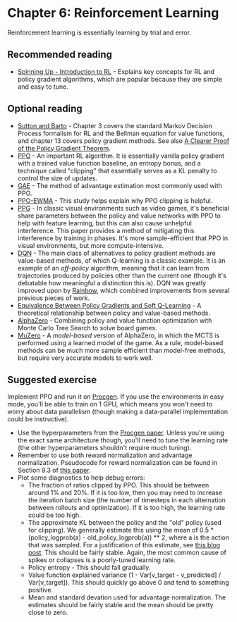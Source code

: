 # Chapter 6: Reinforcement Learning

Reinforcement learning is essentially learning by trial and error.

## Recommended reading

- [Spinning Up - Introduction to RL](https://spinningup.openai.com/en/latest/spinningup/rl_intro.html) - Explains key concepts for RL and policy gradient algorithms, which are popular because they are simple and easy to tune.

## Optional reading

- [Sutton and Barto](http://www.incompleteideas.net/book/RLbook2020.pdf) - Chapter 3 covers the standard Markov Decision Process formalism for RL and the Bellman equation for value functions, and chapter 13 covers policy gradient methods. See also [A Clearer Proof of the Policy Gradient Theorem](https://andyljones.com/posts/policy-gradient.html).
- [PPO](https://arxiv.org/abs/1707.06347) - An important RL algorithm. It is essentially vanilla policy gradient with a trained value function baseline, an entropy bonus, and a technique called "clipping" that essentially serves as a KL penalty to control the size of updates.
- [GAE](https://arxiv.org/abs/1506.02438) - The method of advantage estimation most commonly used with PPO.
- [PPO-EWMA](https://arxiv.org/abs/2110.00641) - This study helps explain why PPO clipping is helpful.
- [PPG](https://arxiv.org/abs/2009.04416) - In classic visual environments such as video games, it's beneficial share parameters between the policy and value networks with PPO to help with feature learning, but this can also cause unhelpful interference. This paper provides a method of mitigating this interference by training in phases. It's more sample-efficient that PPO in visual environments, but more compute-intensive.
- [DQN](https://arxiv.org/abs/1312.5602) - The main class of alternatives to policy gradient methods are value-based methods, of which Q-learning is a classic example. It is an example of an *off-policy* algorithm, meaning that it can learn from trajectories produced by policies other than the current one (though it's debatable how meaningful a distinction this is). DQN was greatly improved upon by [Rainbow](https://arxiv.org/abs/1710.02298), which combined improvements from several previous pieces of work.
- [Equivalence Between Policy Gradients and Soft Q-Learning](https://arxiv.org/abs/1704.06440) - A theoretical relationship between policy and value-based methods.
- [AlphaZero](https://arxiv.org/abs/1712.01815) - Combining policy and value function optimization with Monte Carlo Tree Search to solve board games.
- [MuZero](https://arxiv.org/abs/1911.08265) - A *model-based* version of AlphaZero, in which the MCTS is performed using a learned model of the game. As a rule, model-based methods can be much more sample efficient than model-free methods, but require very accurate models to work well.

## Suggested exercise

Implement PPO and run it on [Procgen](https://github.com/openai/procgen). If you use the environments in easy mode, you'll be able to train on 1 GPU, which means you won't need to worry about data parallelism (though making a data-parallel implementation could be instructive).

- Use the hyperparameters from the [Procgen paper](https://arxiv.org/abs/1912.01588). Unless you're using the exact same architecture though, you'll need to tune the learning rate (the other hyperparameters shouldn't require much tuning).
- Remember to use both reward normalization and advantage normalization. Pseudocode for reward normalization can be found in Section 9.3 of [this paper](https://arxiv.org/pdf/1811.02553v3.pdf).
- Plot some diagnostics to help debug errors:
    - The fraction of ratios clipped by PPO. This should be between around 1% and 20%. If it is too low, then you may need to increase the iteration batch size (the number of timesteps in each alternation between rollouts and optimization). If it is too high, the learning rate could be too high.
    - The approximate KL between the policy and the "old" policy (used for clipping). We generally estimate this using the mean of 0.5 * (policy_logprob(a) - old_policy_logprob(a)) ** 2, where a is the action that was sampled. For a justification of this estimate, see [this blog post](http://joschu.net/blog/kl-approx.html). This should be fairly stable. Again, the most common cause of spikes or collapses is a poorly-tuned learning rate.
    - Policy entropy - This should fall gradually.
    - Value function explained variance (1 - Var[v_target - v_predicted] / Var[v_target]). This should quickly go above 0 and tend to something positive.
    - Mean and standard devation used for advantage normalization. The estimates should be fairly stable and the mean should be pretty close to zero.
